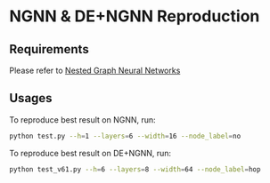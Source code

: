 # NGNN & DE+NGNN Reproduction

## Requirements

Please refer to [Nested Graph Neural Networks](https://github.com/muhanzhang/NestedGNN)

## Usages

To reproduce best result on NGNN, run:

```bash
python test.py --h=1 --layers=6 --width=16 --node_label=no
```

To reproduce best result on DE+NGNN, run:

```bash
python test_v61.py --h=6 --layers=8 --width=64 --node_label=hop
```

